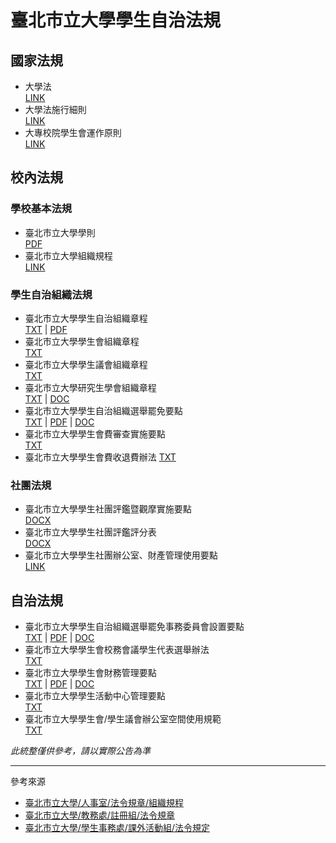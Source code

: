 # 臺北市立大學學生自治法規

## 國家法規
- 大學法  
  [LINK](https://law.moj.gov.tw/LawClass/LawAll.aspx?pcode=H0030001)
- 大學法施行細則  
  [LINK](https://law.moj.gov.tw/LawClass/LawAll.aspx?pcode=H0030028)
- 大專校院學生會運作原則  
  [LINK](https://www.yda.gov.tw/docDetail.aspx?uid=119&pid=58&docid=225)

## 校內法規
### 學校基本法規
- 臺北市立大學學則  
  [PDF](https://reg.utaipei.edu.tw/var/file/31/1031/img/593519611.pdf)
- 臺北市立大學組織規程  
  [LINK](https://personnel.utaipei.edu.tw/p/412-1010-11.php)

### 學生自治組織法規
- 臺北市立大學學生自治組織章程  
  [TXT](https://github.com/utaipei-sa/regulations/blob/main/%E5%AD%B8%E7%94%9F%E8%87%AA%E6%B2%BB%E7%B5%84%E7%B9%94%E7%AB%A0%E7%A8%8B/%E5%AD%B8%E7%94%9F%E8%87%AA%E6%B2%BB%E7%B5%84%E7%B9%94%E7%AB%A0%E7%A8%8B.txt) | 
  [PDF](https://github.com/utaipei-sa/regulations/blob/main/%E5%AD%B8%E7%94%9F%E8%87%AA%E6%B2%BB%E7%B5%84%E7%B9%94%E7%AB%A0%E7%A8%8B/%E5%AD%B8%E7%94%9F%E8%87%AA%E6%B2%BB%E7%B5%84%E7%B9%94%E7%AB%A0%E7%A8%8B.pdf)
- 臺北市立大學學生會組織章程  
  [TXT](https://github.com/utaipei-sa/regulations/blob/main/%E5%AD%B8%E7%94%9F%E6%9C%83%E7%B5%84%E7%B9%94%E7%AB%A0%E7%A8%8B/%E5%AD%B8%E7%94%9F%E6%9C%83%E7%B5%84%E7%B9%94%E7%AB%A0%E7%A8%8B.txt)
- 臺北市立大學學生議會組織章程  
  [TXT](https://github.com/utaipei-sa/regulations/blob/main/%E5%AD%B8%E7%94%9F%E8%AD%B0%E6%9C%83%E7%B5%84%E7%B9%94%E7%AB%A0%E7%A8%8B/%E5%AD%B8%E7%94%9F%E8%AD%B0%E6%9C%83%E7%B5%84%E7%B9%94%E7%AB%A0%E7%A8%8B.txt)
- 臺北市立大學研究生學會組織章程  
  [TXT](https://github.com/utaipei-sa/regulations/blob/main/%E7%A0%94%E7%A9%B6%E7%94%9F%E5%AD%B8%E6%9C%83%E7%B5%84%E7%B9%94%E7%AB%A0%E7%A8%8B/%E7%A0%94%E7%A9%B6%E7%94%9F%E5%AD%B8%E6%9C%83%E7%B5%84%E7%B9%94%E7%AB%A0%E7%A8%8B.txt) | 
  [DOC](https://github.com/utaipei-sa/regulations/blob/main/%E7%A0%94%E7%A9%B6%E7%94%9F%E5%AD%B8%E6%9C%83%E7%B5%84%E7%B9%94%E7%AB%A0%E7%A8%8B/%E7%A0%94%E7%A9%B6%E7%94%9F%E5%AD%B8%E6%9C%83%E7%B5%84%E7%B9%94%E7%AB%A0%E7%A8%8B.doc)
- 臺北市立大學學生自治組織選舉罷免要點  
  [TXT](https://github.com/utaipei-sa/regulations/blob/main/%E5%AD%B8%E7%94%9F%E8%87%AA%E6%B2%BB%E7%B5%84%E7%B9%94%E9%81%B8%E8%88%89%E7%BD%B7%E5%85%8D%E8%A6%81%E9%BB%9E/%E5%AD%B8%E7%94%9F%E8%87%AA%E6%B2%BB%E7%B5%84%E7%B9%94%E9%81%B8%E8%88%89%E7%BD%B7%E5%85%8D%E8%A6%81%E9%BB%9E.txt) | 
  [PDF](https://github.com/utaipei-sa/regulations/blob/main/%E5%AD%B8%E7%94%9F%E8%87%AA%E6%B2%BB%E7%B5%84%E7%B9%94%E9%81%B8%E8%88%89%E7%BD%B7%E5%85%8D%E8%A6%81%E9%BB%9E/%E5%AD%B8%E7%94%9F%E8%87%AA%E6%B2%BB%E7%B5%84%E7%B9%94%E9%81%B8%E8%88%89%E7%BD%B7%E5%85%8D%E8%A6%81%E9%BB%9E.pdf) | 
  [DOC](https://github.com/utaipei-sa/regulations/blob/main/%E5%AD%B8%E7%94%9F%E8%87%AA%E6%B2%BB%E7%B5%84%E7%B9%94%E9%81%B8%E8%88%89%E7%BD%B7%E5%85%8D%E8%A6%81%E9%BB%9E/%E5%AD%B8%E7%94%9F%E8%87%AA%E6%B2%BB%E7%B5%84%E7%B9%94%E9%81%B8%E8%88%89%E7%BD%B7%E5%85%8D%E8%A6%81%E9%BB%9E.doc)
- 臺北市立大學學生會費審查實施要點  
  [TXT](https://github.com/utaipei-sa/regulations/blob/main/%E5%AD%B8%E7%94%9F%E6%9C%83%E8%B2%BB%E5%AF%A9%E6%9F%A5%E5%AF%A6%E6%96%BD%E8%A6%81%E9%BB%9E/%E5%AD%B8%E7%94%9F%E6%9C%83%E8%B2%BB%E5%AF%A9%E6%9F%A5%E5%AF%A6%E6%96%BD%E8%A6%81%E9%BB%9E.txt)
- 臺北市立大學學生會費收退費辦法
  [TXT](https://github.com/utaipei-sa/regulations/blob/main/%E5%AD%B8%E7%94%9F%E6%9C%83%E8%B2%BB%E6%94%B6%E9%80%80%E8%B2%BB%E8%BE%A6%E6%B3%95/%E5%AD%B8%E7%94%9F%E6%9C%83%E8%B2%BB%E6%94%B6%E9%80%80%E8%B2%BB%E8%BE%A6%E6%B3%95.txt)

### 社團法規
- 臺北市立大學學生社團評鑑暨觀摩實施要點  
  [DOCX](https://activity.utaipei.edu.tw/var/file/35/1035/img/632002242.docx)
- 臺北市立大學學生社團評鑑評分表  
  [DOCX](https://activity.utaipei.edu.tw/var/file/35/1035/img/507478018.docx)
- 臺北市立大學學生社團辦公室、財產管理使用要點  
  [LINK](https://activity.utaipei.edu.tw/p/405-1035-101989,c3.php)

## 自治法規
- 臺北市立大學學生自治組織選舉罷免事務委員會設置要點  
  [TXT](https://github.com/utaipei-sa/regulations/blob/main/%E5%AD%B8%E7%94%9F%E9%81%B8%E5%A7%94%E6%9C%83%E8%A8%AD%E7%BD%AE%E8%A6%81%E9%BB%9E/%E5%AD%B8%E7%94%9F%E8%87%AA%E6%B2%BB%E7%B5%84%E7%B9%94%E9%81%B8%E5%A7%94%E6%9C%83%E8%A8%AD%E7%BD%AE%E8%A6%81%E9%BB%9E.txt) | 
  [PDF](https://github.com/utaipei-sa/regulations/blob/main/%E5%AD%B8%E7%94%9F%E9%81%B8%E5%A7%94%E6%9C%83%E8%A8%AD%E7%BD%AE%E8%A6%81%E9%BB%9E/%E5%AD%B8%E7%94%9F%E8%87%AA%E6%B2%BB%E7%B5%84%E7%B9%94%E9%81%B8%E5%A7%94%E6%9C%83%E8%A8%AD%E7%BD%AE%E8%A6%81%E9%BB%9E.pdf) | 
  [DOC](https://github.com/utaipei-sa/regulations/blob/main/%E5%AD%B8%E7%94%9F%E9%81%B8%E5%A7%94%E6%9C%83%E8%A8%AD%E7%BD%AE%E8%A6%81%E9%BB%9E/%E5%AD%B8%E7%94%9F%E8%87%AA%E6%B2%BB%E7%B5%84%E7%B9%94%E9%81%B8%E5%A7%94%E6%9C%83%E8%A8%AD%E7%BD%AE%E8%A6%81%E9%BB%9E.doc)
- 臺北市立大學學生會校務會議學生代表選舉辦法  
  [TXT](https://github.com/utaipei-sa/regulations/blob/main/%E5%AD%B8%E7%94%9F%E6%9C%83%E6%A0%A1%E5%8B%99%E6%9C%83%E8%AD%B0%E5%AD%B8%E4%BB%A3%E9%81%B8%E8%88%89%E8%BE%A6%E6%B3%95/%E5%AD%B8%E7%94%9F%E6%9C%83%E6%A0%A1%E5%8B%99%E6%9C%83%E8%AD%B0%E5%AD%B8%E7%94%9F%E4%BB%A3%E8%A1%A8%E9%81%B8%E8%88%89%E8%BE%A6%E6%B3%95.txt)
- 臺北市立大學學生會財務管理要點  
  [TXT](https://github.com/utaipei-sa/regulations/blob/main/%E5%AD%B8%E7%94%9F%E6%9C%83%E8%B2%A1%E5%8B%99%E7%AE%A1%E7%90%86%E8%A6%81%E9%BB%9E/%E5%AD%B8%E7%94%9F%E6%9C%83%E8%B2%A1%E5%8B%99%E7%AE%A1%E7%90%86%E8%A6%81%E9%BB%9E.txt) | 
  [PDF](https://github.com/utaipei-sa/regulations/blob/main/%E5%AD%B8%E7%94%9F%E6%9C%83%E8%B2%A1%E5%8B%99%E7%AE%A1%E7%90%86%E8%A6%81%E9%BB%9E/%E5%AD%B8%E7%94%9F%E6%9C%83%E8%B2%A1%E5%8B%99%E7%AE%A1%E7%90%86%E8%A6%81%E9%BB%9E.pdf) | 
  [DOC](https://github.com/utaipei-sa/regulations/blob/main/%E5%AD%B8%E7%94%9F%E6%9C%83%E8%B2%A1%E5%8B%99%E7%AE%A1%E7%90%86%E8%A6%81%E9%BB%9E/%E5%AD%B8%E7%94%9F%E6%9C%83%E8%B2%A1%E5%8B%99%E7%AE%A1%E7%90%86%E8%A6%81%E9%BB%9E.doc)
- 臺北市立大學學生活動中心管理要點  
  [TXT](https://github.com/utaipei-sa/regulations/blob/main/%E5%AD%B8%E7%94%9F%E6%B4%BB%E5%8B%95%E4%B8%AD%E5%BF%83%E7%AE%A1%E7%90%86%E8%A6%81%E9%BB%9E/%E5%AD%B8%E7%94%9F%E6%B4%BB%E5%8B%95%E4%B8%AD%E5%BF%83%E7%AE%A1%E7%90%86%E8%A6%81%E9%BB%9E.txt)
- 臺北市立大學學生會/學生議會辦公室空間使用規範  
  [TXT](https://github.com/utaipei-sa/regulations/blob/main/%E5%AD%B8%E7%94%9F%E6%9C%83%E8%BE%A6%E4%BD%BF%E7%94%A8%E8%A6%8F%E7%AF%84/%E5%AD%B8%E7%94%9F%E6%9C%83%E5%AD%B8%E7%94%9F%E8%AD%B0%E6%9C%83%E8%BE%A6%E5%85%AC%E5%AE%A4%E7%A9%BA%E9%96%93%E4%BD%BF%E7%94%A8%E8%A6%8F%E7%AF%84.txt)

_此統整僅供參考，請以實際公告為準_

---
參考來源
- [臺北市立大學/人事室/法令規章/組織規程](https://personnel.utaipei.edu.tw/p/412-1010-11.php)
- [臺北市立大學/教務處/註冊組/法令規章](https://reg.utaipei.edu.tw/p/412-1031-2.php?Lang=zh-tw)
- [臺北市立大學/學生事務處/課外活動組/法令規定](https://activity.utaipei.edu.tw/p/412-1035-3.php)
